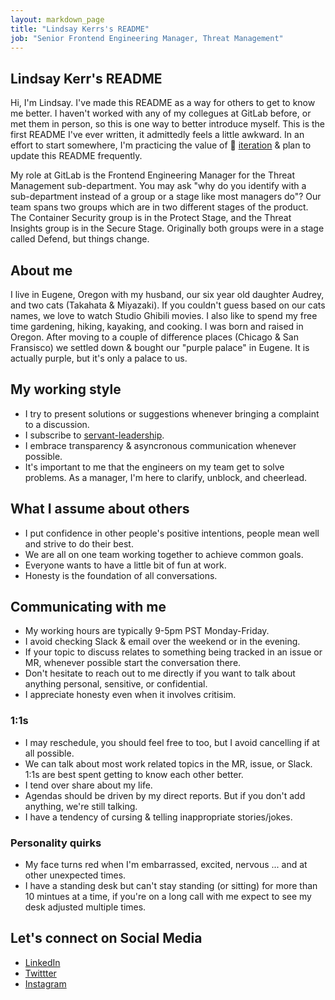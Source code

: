 ```yaml
---
layout: markdown_page
title: "Lindsay Kerrs's README"
job: "Senior Frontend Engineering Manager, Threat Management"
---
```


## Lindsay Kerr's README

Hi, I'm Lindsay. I've made this README as a way for others to get to know me better. I haven't worked with any of my collegues at GitLab before, or met them in person, so this is one way to better introduce myself. This is the first README I've ever written, it admittedly feels a little awkward. In an effort to start somewhere, I'm practicing the value of 👣 [iteration](/handbook/values/#iteration) & plan to update this README frequently. 

My role at GitLab is the Frontend Engineering Manager for the Threat Management sub-department. You may ask "why do you identify with a sub-department instead of a group or a stage like most managers do"? Our team spans two groups which are in two different stages of the product. The Container Security group is in the Protect Stage, and the Threat Insights group is in the Secure Stage. Originally both groups were in a stage called Defend, but things change. 


## About me

I live in Eugene, Oregon with my husband, our six year old daughter Audrey, and two cats (Takahata & Miyazaki). If you couldn't guess based on our cats names, we love to watch Studio Ghibili movies. I also like to spend my free time gardening, hiking, kayaking, and cooking. I was born and raised in Oregon. After moving to a couple of difference places (Chicago & San Fransisco) we settled down & bought our "purple palace" in Eugene. It is actually purple, but it's only a palace to us. 


## My working style

* I try to present solutions or suggestions whenever bringing a complaint to a discussion.
* I subscribe to [servant-leadership](https://en.wikipedia.org/wiki/Servant_leadership). 
* I embrace transparency & asyncronous communication whenever possible.
* It's important to me that the engineers on my team get to solve problems. As a manager, I'm here to clarify, unblock, and cheerlead.


## What I assume about others

* I put confidence in other people's positive intentions, people mean well and strive to do their best. 
* We are all on one team working together to achieve common goals.
* Everyone wants to have a little bit of fun at work. 
* Honesty is the foundation of all conversations. 

## Communicating with me

* My working hours are typically 9-5pm PST Monday-Friday.
* I avoid checking Slack & email over the weekend or in the evening. 
* If your topic to discuss relates to something being tracked in an issue or MR, whenever possible start the conversation there.
* Don't hesitate to reach out to me directly if you want to talk about anything personal, sensitive, or confidential.
* I appreciate honesty even when it involves critisim.

### 1:1s

* I may reschedule, you should feel free to too, but I avoid cancelling if at all possible.
* We can talk about most work related topics in the MR, issue, or Slack. 1:1s are best spent getting to know each other better.
* I tend over share about my life. 
* Agendas should be driven by my direct reports. But if you don't add anything, we're still talking.
* I have a tendency of cursing & telling inappropriate stories/jokes.

### Personality quirks

* My face turns red when I'm embarrassed, excited, nervous ... and at other unexpected times. 
* I have a standing desk but can't stay standing (or sitting) for more than 10 mintues at a time, if you're on a long call with me expect to see my desk adjusted multiple times.


## Let's connect on Social Media

* [LinkedIn](https://www.linkedin.com/in/lindsay-a-kerr/)
* [Twittter](https://twitter.com/lkerr78)
* [Instagram](https://www.instagram.com/lkerr_uo/)

